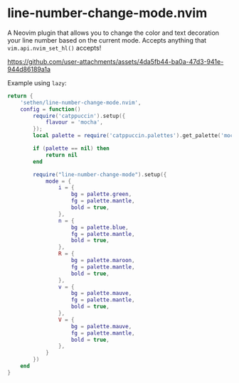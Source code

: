 # line-number-change-mode.nvim

A Neovim plugin that allows you to change the color and text decoration your line number based on the current mode.  Accepts anything that `vim.api.nvim_set_hl()` accepts!


https://github.com/user-attachments/assets/4da5fb44-ba0a-47d3-941e-944d86189a1a

Example using `lazy`:

```lua
return {
    'sethen/line-number-change-mode.nvim',
    config = function()
        require('catppuccin').setup({
            flavour = 'mocha',
        });
        local palette = require('catppuccin.palettes').get_palette('mocha')

        if (palette == nil) then
            return nil
        end

        require("line-number-change-mode").setup({
            mode = {
                i = {
                    bg = palette.green,
                    fg = palette.mantle,
                    bold = true,
                },
                n = {
                    bg = palette.blue,
                    fg = palette.mantle,
                    bold = true,
                },
                R = {
                    bg = palette.maroon,
                    fg = palette.mantle,
                    bold = true,
                },
                v = {
                    bg = palette.mauve,
                    fg = palette.mantle,
                    bold = true,
                },
                V = {
                    bg = palette.mauve,
                    fg = palette.mantle,
                    bold = true,
                },
            }
        })
    end
}
```
